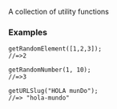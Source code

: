 A collection of utility functions

### Examples

```
getRandomElement([1,2,3]);
//=>2
```

```
getRandomNumber(1, 10);
//=>3
```

```
getURLSlug("HOLA munDo");
//=> "hola-mundo"
```
